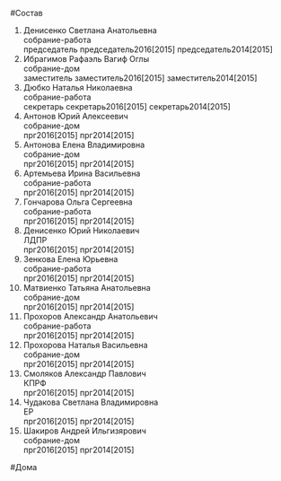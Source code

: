 #Состав  
1. Денисенко Светлана Анатольевна  
    собрание-работа  
    председатель председатель2016[2015] председатель2014[2015]  
2. Ибрагимов Рафаэль Вагиф Оглы  
    собрание-дом  
    заместитель заместитель2016[2015] заместитель2014[2015]  
3. Дюбко Наталья Николаевна  
    собрание-работа  
    секретарь секретарь2016[2015] секретарь2014[2015]  
4. Антонов Юрий Алексеевич  
    собрание-дом  
    прг2016[2015] прг2014[2015]  
5. Антонова Елена Владимировна  
    собрание-дом  
    прг2016[2015] прг2014[2015]  
6. Артемьева Ирина Васильевна  
    собрание-работа  
    прг2016[2015] прг2014[2015]  
7. Гончарова Ольга Сергеевна  
    собрание-работа  
    прг2016[2015] прг2014[2015]  
8. Денисенко Юрий Николаевич  
    ЛДПР  
    прг2016[2015] прг2014[2015]  
9. Зенкова Елена Юрьевна  
    собрание-работа  
    прг2016[2015] прг2014[2015]  
10. Матвиенко Татьяна Анатольевна  
    собрание-дом  
    прг2016[2015] прг2014[2015]  
11. Прохоров Александр Анатольевич  
    собрание-работа  
    прг2016[2015] прг2014[2015]  
12. Прохорова Наталья Васильевна  
    собрание-дом  
    прг2016[2015] прг2014[2015]  
13. Смоляков Александр Павлович  
    КПРФ  
    прг2016[2015] прг2014[2015]  
14. Чудакова Светлана Владимировна  
    ЕР  
    прг2016[2015] прг2014[2015]  
15. Шакиров Андрей Ильгизярович  
    собрание-дом  
    прг2016[2015] прг2014[2015]  
  
#Дома  
